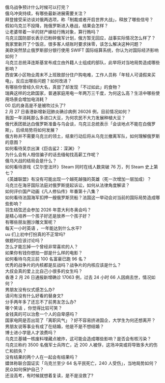 俄乌战争预计什么时候可以打完？  
俄乌冲突持续，有哪些最新进展需要关注？  
拜登接受采访谈对俄两选项，称「制裁或者开启世界大战」，释放了哪些信号？  
假如乌克兰不投降，拖俄罗斯进入巷战，结果会怎样？  
让老婆带着一半的财产嫁给行贿对象，算行贿吗？  
乌克兰国防部长表示已粉碎俄军计划，俄方暂无回应，战事实际情况怎么样了？  
我家里新开了个饭店，很多客人结账时要求抹零，该怎么解决这种问题？  
美欧突然禁止俄罗斯部分银行使用 SWIFT 国际结算系统，你认为对国际经济影响如何？  
乌克兰总统泽连斯基宣布成立由外籍人士组成的部队，此举将对当地局势造成哪些影响？  
西安某小区物业周末不上班致部分住户购电难，工作人员称「年轻人可请假来买电」，反应出哪些问题？如何改进？  
有哪些你曾经久仰大名，真尝了却发现「不过如此」的食物？  
瑞典这样的北欧国家，普通家庭用电一年两万三千度，为何这么高？生活中哪些使用场景会增加电消耗？  
00 后的身高是不是被吹过头了?  
2 月 27 日香港新增新冠肺炎确诊病例 26026 例，目前情况如何？  
我国一年消耗那么多进口大豆，为何农民不大力发展种植大豆？  
俄代表团抵达白俄罗斯准备与乌会谈，乌克兰总统表示「会谈地点不能在白俄罗斯」，后续局势将如何发展？  
俄方称并不需要乌克兰的领土，结束行动后将从乌克兰撤离军队，如何理解俄罗斯的意图？  
如何看待吴京出演《巨齿鲨2：深渊》？  
为什么会有人相信骗子的话去缅甸找高薪工作呢？  
俄乌大战的结局会是什么？  
如何看待游戏《艾尔登法环》Steam 同时在线人数突破 76 万，列 Steam 史上第七？  
《英雄联盟》有没有可能出现一个越死越强的英雄（死一次增加一层加成）？  
乌克兰在海牙国际法庭对俄罗斯提起诉讼，如何从法律角度解读？  
如何评价国产动画《凡人修仙传》年番第十八集？  
如何看待法国海军扣押一艘俄罗斯货船？法国这一举动会对当前的国际局势造成哪些影响？  
羽生结弦还会参加 2026 年意大利冬奥会吗？  
是精心培养一个孩子好还是放养一个孩子好？  
有哪些朋友圈沙雕文案呢？  
每天一小时英语 ，一年能达到什么水平?  
uu 们上初中打扮真的不正常吗?  
做题时应该讨论吗？  
怎么才能忘掉一个曾经非常喜欢的人？  
如果你有钱你想拍一部是什么样的电影？  
如何看待乌克兰前 100 名富豪已跑 96 名？  
优秀的战争片的内核都是反战吗？战争片的内核应该是什么？  
大叔会真的爱上比自己小很多的女生吗？  
香港 2 月 26 日通报新增确诊 17063 例，过去 24 小时 66 人因病去世，情况如何？  
男朋友没有仪式感怎么办?  
请问有没有什么好看的替身文?  
分手两年多了还忘不了前男友怎么办?  
哪个笑话 ，你觉得比较可笑？  
金钱真的可以治愈一个人的自卑感吗？  
国家电网是否出现了「离职风气」？好不容易挤进国企，大学生为何还想离开？  
男朋友说等事业有成了在结婚，他是不是不想结婚？  
博士进小学是人才浪费吗？  
乌克兰基辅一核废料埋藏点被炸，这可能会造成哪些影响？是否会有核污染？  
乌克兰称约 3500 名俄军士兵阵亡，近 200 人被俘，这场冲突或将导致多大的伤亡和损失？  
没有结果的两个人在一起会有结果吗？  
媒体称联合国证实「乌克兰至少 64 名平民死亡，240 人受伤」，当地局势如何？民众如何保护自己？  
还没高考，有时候就想着复读，是不是没救了?  
